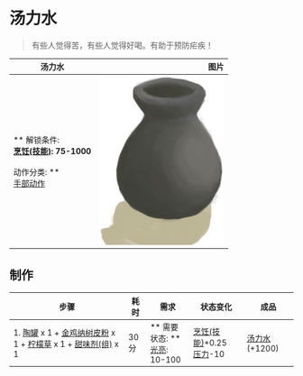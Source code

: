 # 汤力水  
> 有些人觉得苦，有些人觉得好喝。有助于预防疟疾！  
  
  汤力水  |   图片   
 ----  |  ----:   
 ** 解锁条件: **<br>[烹饪(技能)](Skill_Cooking.md): 75-1000<br><br>** 动作分类: **<br>[手部动作](HandAction.md)  |  <img decoding="async" src="Sprite/ClayVase.png" href="a.md" style="max-width:300px;max-height:300px;">   
  
## 制作  
步骤  |  耗时  |  需求  |  状态变化  |  成品  
----  |  ----  |  ----  |  ----  |  ----  
1. [陶罐](ClayVase.md) x 1 + [金鸡纳树皮粉](QuininePowder.md) x 1 + [柠檬草](LemongrassStalks.md) x 1 + [甜味剂(组)](GpTag_Sweetener.md) x 1  |  30分  |  ** 需要状态: **<br>[光亮](Light.md): 10-100  |  [烹饪(技能)](Skill_Cooking.md)+0.25<br>[压力](Stress.md)-10  |  [汤力水](LQ_TonicWater.md)(+1200)  


<script>document.title="汤力水 - 卡牌生存百科 Card Survival Wiki";</script>